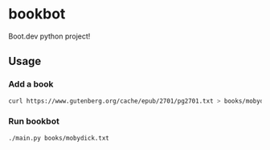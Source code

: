 # bookbot

Boot.dev python project!

## Usage

### Add a book

```bash
curl https://www.gutenberg.org/cache/epub/2701/pg2701.txt > books/mobydick.txt
```

### Run bookbot

```bash
./main.py books/mobydick.txt
```
